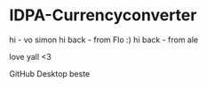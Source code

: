 # IDPA-Currencyconverter

hi - vo simon
hi back - from Flo :)
hi back - from ale 

love yall <3

GitHub Desktop beste